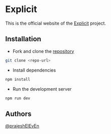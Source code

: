 # Explicit

This is the official website of the [Explicit](https://github.com/prajeshElEvEn/explicit) project.

## Installation

- Fork and clone the [repository](https://github.com/prajeshElEvEn/explicit-web)

```bash
git clone <repo-url>
```

- Install dependencies

```bash
npm install
```

- Run the development server

```bash
npm run dev
```

## Authors

[@prajeshElEvEn](https://github.com/prajeshElEvEn)
